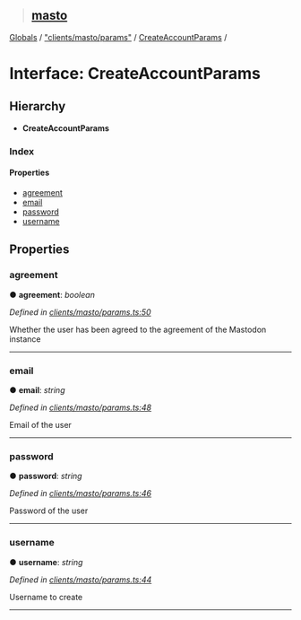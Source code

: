 > ## [masto](../README.md)

[Globals](../globals.md) / ["clients/masto/params"](../modules/_clients_masto_params_.md) / [CreateAccountParams](_clients_masto_params_.createaccountparams.md) /

# Interface: CreateAccountParams

## Hierarchy

* **CreateAccountParams**

### Index

#### Properties

* [agreement](_clients_masto_params_.createaccountparams.md#agreement)
* [email](_clients_masto_params_.createaccountparams.md#email)
* [password](_clients_masto_params_.createaccountparams.md#password)
* [username](_clients_masto_params_.createaccountparams.md#username)

## Properties

###  agreement

● **agreement**: *boolean*

*Defined in [clients/masto/params.ts:50](https://github.com/neet/masto.js/blob/3506035/src/clients/masto/params.ts#L50)*

Whether the user has been agreed to the agreement of the Mastodon instance

___

###  email

● **email**: *string*

*Defined in [clients/masto/params.ts:48](https://github.com/neet/masto.js/blob/3506035/src/clients/masto/params.ts#L48)*

Email of the user

___

###  password

● **password**: *string*

*Defined in [clients/masto/params.ts:46](https://github.com/neet/masto.js/blob/3506035/src/clients/masto/params.ts#L46)*

Password of the user

___

###  username

● **username**: *string*

*Defined in [clients/masto/params.ts:44](https://github.com/neet/masto.js/blob/3506035/src/clients/masto/params.ts#L44)*

Username to create

___
